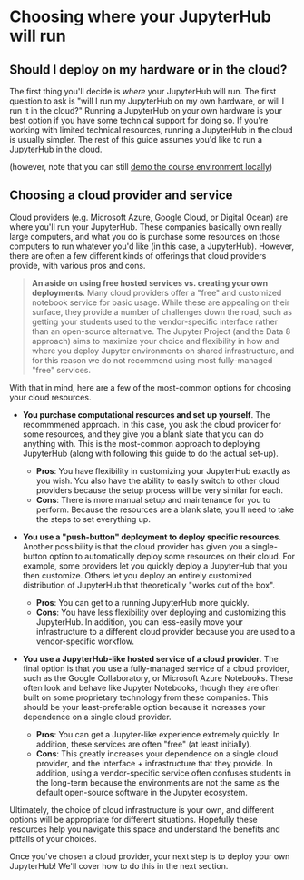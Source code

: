 # Choosing where your JupyterHub will run

## Should I deploy on my hardware or in the cloud?

The first thing you'll decide is *where* your JupyterHub will run. The first
question to ask is "will I run my JupyterHub on my own hardware, or will I
run it in the cloud?" Running a JupyterHub on your own hardware is your best
option if you have some technical support for doing so. If you're working with
limited technical resources, running a JupyterHub in the cloud is usually simpler.
The rest of this guide assumes you'd like to run a JupyterHub in the cloud.

(however, note that you can still [demo the course environment locally](deploy_locally.html))

## Choosing a cloud provider and service

Cloud providers (e.g. Microsoft Azure, Google Cloud, or Digital Ocean) are where you'll
run your JupyterHub. These companies basically own really large computers, and what
you do is purchase some resources on those computers to run whatever you'd like (in this
case, a JupyterHub). However, there are often a few different kinds of offerings that
cloud providers provide, with various pros and cons.

> **An aside on using free hosted services vs. creating your own deployments**. Many cloud
  providers offer a "free" and customized notebook service for basic usage. While these are
  appealing on their surface, they provide a number of challenges down the road, such as
  getting your students used to the vendor-specific interface rather than an open-source alternative.
  The Jupyter Project (and the Data 8 approach) aims to maximize your choice and flexibility in
  how and where you deploy Jupyter environments on shared infrastructure, and for this reason
  we do not recommend using most fully-managed "free" services.

With that in mind, here are a few of the most-common options for choosing your cloud resources.

* **You purchase computational resources and set up yourself**. The recommmened approach. In this case, you ask the
  cloud provider for some resources, and they give you a blank slate that you can do anything
  with. This is the most-common approach to deploying JupyterHub (along with
  following this guide to do the actual set-up).

  * **Pros**: You have flexibility in customizing your JupyterHub exactly as you wish. You also
    have the ability to easily switch to other cloud providers because the setup process will
    be very similar for each.
  * **Cons**: There is more manual setup and maintenance for you to perform. Because the resources
    are a blank slate, you'll need to take the steps to set everything up.
* **You use a "push-button" deployment to deploy specific resources**. Another possibility is that
  the cloud provider has given you a single-button option to automatically deploy
  some resources on their cloud. For example, some providers let you quickly deploy a JupyterHub
  that you then customize. Others let you deploy an entirely customized distribution of JupyterHub
  that theoretically "works out of the box".

  * **Pros**: You can get to a running JupyterHub more quickly.
  * **Cons**: You have less flexibility over deploying and customizing this JupyterHub. In addition,
    you can less-easily move your infrastructure to a different cloud provider because you are
    used to a vendor-specific workflow.
* **You use a JupyterHub-like hosted service of a cloud provider**. The final option is that you
  use a fully-managed service of a cloud provider, such as the Google Collaboratory, or Microsoft
  Azure Notebooks. These often look and behave like Jupyter Notebooks, though they are often
  built on some proprietary technology from these companies. This should be your least-preferable
  option because it increases your dependence on a single cloud provider.

  * **Pros**: You can get a Jupyter-like experience extremely quickly. In addition, these services are
    often "free" (at least initially).
  * **Cons**: This greatly increases your dependence on a single cloud provider, and the interface +
    infrastructure that they provide. In addition, using a vendor-specific service often confuses
    students in the long-term because the environments are not the same as the default open-source
    software in the Jupyter ecosystem.

Ultimately, the choice of cloud infrastructure is your own, and different options will be appropriate
for different situations. Hopefully these resources help you navigate this space and understand
the benefits and pitfalls of your choices.

Once you've chosen a cloud provider, your next step is to deploy your own JupyterHub! We'll
cover how to do this in the next section.